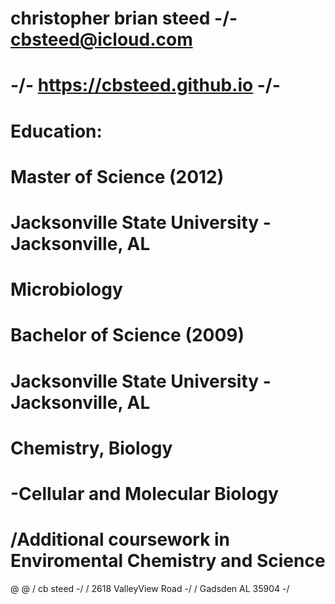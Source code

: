 # christopher brian steed  -/-  cbsteed@icloud.com  
# -/-   https://cbsteed.github.io   -/-    
#
#
#
# Education:
#   Master of Science (2012)
#    Jacksonville State University - Jacksonville, AL
#        Microbiology
#
#   Bachelor of Science (2009)
#    Jacksonville State University - Jacksonville, AL
#       Chemistry, Biology
#         -Cellular and Molecular Biology
#           /Additional coursework in Enviromental Chemistry and Science
@
@
/ cb steed -/
/ 2618 ValleyView Road -/ 
/ Gadsden AL 35904 -/
